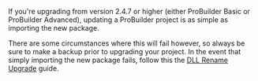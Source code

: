 If you're upgrading from version 2.4.7 or higher (either ProBuilder Basic or ProBuilder Advanced), updating a ProBuilder project is as simple as importing the new package.  

There are some circumstances where this will fail however, so always be sure to make a backup prior to upgrading your project.  In the event that simply importing the new package fails, follow this the [DLL Rename Upgrade](dllrename.md) guide.
